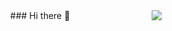 <div style="display: flex; flex-direction: row; justify-content: space-evenly;">
  ### Hi there 👋
  <img src="https://w7.pngwing.com/pngs/382/784/png-transparent-pokemon-yellow-pokemon-heartgold-and-soulsilver-charizard-pixel-art-pyssla-pokemon-fictional-character-pokemon-sprite.png">
</div>

<!--
**sh66n/sh66n** is a ✨ _special_ ✨ repository because its `README.md` (this file) appears on your GitHub profile.

Here are some ideas to get you started:

- 🔭 I’m currently working on ...
- 🌱 I’m currently learning ...
- 👯 I’m looking to collaborate on ...
- 🤔 I’m looking for help with ...
- 💬 Ask me about ...
- 📫 How to reach me: ...
- 😄 Pronouns: ...
- ⚡ Fun fact: ...
-->
